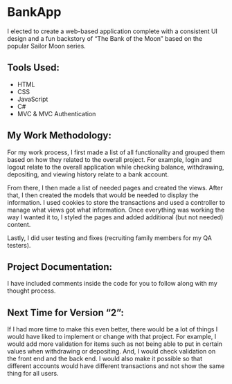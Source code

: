 # BankApp

I elected to create a web-based application complete with a consistent UI design and a fun backstory of “The Bank of the Moon” based on the popular Sailor Moon series.

## Tools Used:
*	HTML
*	CSS
*	JavaScript
*	C#
*	MVC & MVC Authentication

## My Work Methodology:
For my work process, I first made a list of all functionality and grouped them based on how they related to the overall project. For example, login and logout relate to the overall application while checking balance, withdrawing, depositing, and viewing history relate to a bank account.

From there, I then made a list of needed pages and created the views. After that, I then created the models that would be needed to display the information. I used cookies to store the transactions and used a controller to manage what views got what information.
Once everything was working the way I wanted it to, I styled the pages and added additional (but not needed) content.

Lastly, I did user testing and fixes (recruiting family members for my QA testers).

## Project Documentation:
I have included comments inside the code for you to follow along with my thought process.

## Next Time for Version “2”:
If I had more time to make this even better, there would be a lot of things I would have liked to implement or change with that project. For example, I would add more validation for items such as not being able to put in certain values when withdrawing or depositing. And, I would check validation on the front end and the back end. I would also make it possible so that different accounts would have different transactions and not show the same thing for all users.
